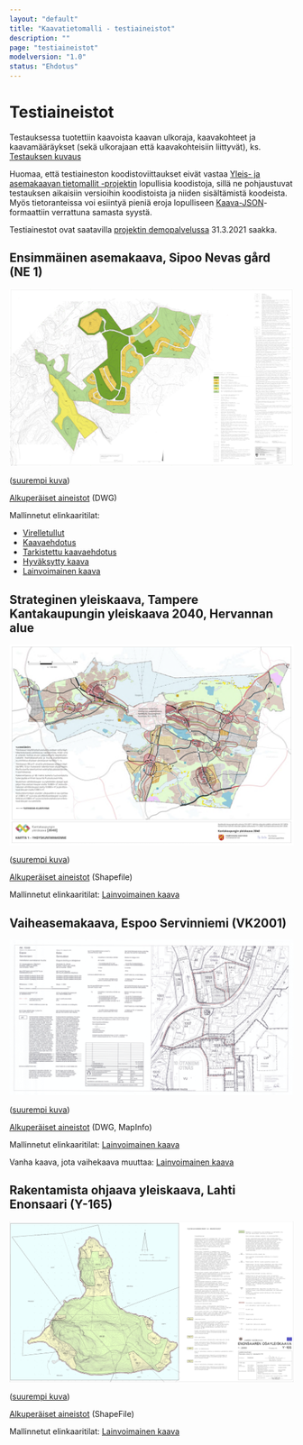 ```yaml
---
layout: "default"
title: "Kaavatietomalli - testiaineistot"
description: ""
page: "testiaineistot"
modelversion: "1.0"
status: "Ehdotus"
---
```

# Testiaineistot

Testauksessa tuotettiin kaavoista kaavan ulkoraja, kaavakohteet ja kaavamääräykset (sekä ulkorajaan että kaavakohteisiin liittyvät), ks. [Testauksen kuvaus](../../../projektit/ak-yk-tietomallit/testaus/)

Huomaa, että testiaineston koodistoviittaukset eivät vastaa [Yleis- ja asemakaavan tietomallit -projektin](../../../projektit/ak-yk-tietomallit/) lopullisia koodistoja, sillä ne pohjaustuvat testauksen aikaisiin versioihin koodistoista ja niiden sisältämistä koodeista. Myös tietoranteissa voi esiintyä pieniä eroja lopulliseen [Kaava-JSON](../json/)-formaattiin verrattuna samasta syystä.

Testiainestot ovat saatavilla [projektin demopalvelussa](../demo/) 31.3.2021 saakka.

## Ensimmäinen asemakaava, Sipoo Nevas gård (NE 1)

![NE 1 Sipoo Nevas gård](ne1_nevas_gard_kaavakartta_hyvaksytty_small.png)

([suurempi kuva](./ne1_nevas_gard_kaavakartta_hyvaksytty.png))

[Alkuperäiset aineistot](https://github.com/YM-rakennettu-ymparisto/kaavatietomalli/tree/a01d15cc08fc262e0ab93d3bf9c4ab49415ec4c1/testaus/alkuperaiset-aineistot/Sipoo) (DWG)

Mallinnetut elinkaaritilat:

* [Virelletullut](https://github.com/YM-rakennettu-ymparisto/kaavatietomalli/blob/579bda3c26d128d5cc09536c4ec7b090453a21f5/testaus/json-testiaineisto/OGR-AK_SIPOO_1_vireilletulo_kaava-sipoo-nevasgard.geojson)
* [Kaavaehdotus](https://github.com/YM-rakennettu-ymparisto/kaavatietomalli/blob/579bda3c26d128d5cc09536c4ec7b090453a21f5/testaus/json-testiaineisto/OGR-AK_SIPOO_2_kaavaehdotus_kaava-sipoo-nevasgard.geojson)
* [Tarkistettu kaavaehdotus](https://github.com/YM-rakennettu-ymparisto/kaavatietomalli/blob/579bda3c26d128d5cc09536c4ec7b090453a21f5/testaus/json-testiaineisto/OGR-AK_SIPOO_3_tarkistettu_kaavaehdotus_kaava-sipoo-nevasgard.geojson)
* [Hyväksytty kaava](https://github.com/YM-rakennettu-ymparisto/kaavatietomalli/blob/579bda3c26d128d5cc09536c4ec7b090453a21f5/testaus/json-testiaineisto/OGR-AK_SIPOO_4_hyvaksytty_kaava_kaava-sipoo-nevasgard.geojson)
* [Lainvoimainen kaava](https://github.com/YM-rakennettu-ymparisto/kaavatietomalli/blob/579bda3c26d128d5cc09536c4ec7b090453a21f5/testaus/json-testiaineisto/OGR-AK_SIPOO_5_lainvoimainen_kaava-sipoo-nevasgard.geojson)

## Strateginen yleiskaava, Tampere Kantakaupungin yleiskaava 2040, Hervannan alue

![Tampere Kantakaupungin yleiskaava 2040](Yk2040_Kartat_1-4_voimaantulo_20_1_2020_small.png)

([suurempi kuva](./Yk2040_Kartat_1-4_voimaantulo_20_1_2020.png))

[Alkuperäiset aineistot](https://github.com/YM-rakennettu-ymparisto/kaavatietomalli/tree/a01d15cc08fc262e0ab93d3bf9c4ab49415ec4c1/testaus/alkuperaiset-aineistot/Tampere) (Shapefile)

Mallinnetut elinkaaritilat: [Lainvoimainen kaava](https://github.com/YM-rakennettu-ymparisto/kaavatietomalli/blob/579bda3c26d128d5cc09536c4ec7b090453a21f5/testaus/json-testiaineisto/OGR-YK_TAMPERE_HERVANTA_1_lainvoimainen_kaava-hervanta.geojson)

## Vaiheasemakaava, Espoo Servinniemi (VK2001)

![VK2001 (Espoo Servinniemi)](VK2001_pdfA_small.png)

([suurempi kuva](./VK2001_pdfA.png))

[Alkuperäiset aineistot](https://github.com/YM-rakennettu-ymparisto/kaavatietomalli/tree/a01d15cc08fc262e0ab93d3bf9c4ab49415ec4c1/testaus/alkuperaiset-aineistot/Espoo) (DWG, MapInfo)

Mallinnetut elinkaaritilat: [Lainvoimainen kaava](https://github.com/YM-rakennettu-ymparisto/kaavatietomalli/blob/579bda3c26d128d5cc09536c4ec7b090453a21f5/testaus/json-testiaineisto/OGR-AK_ESPOO_uusi_kaava.geojson)

Vanha kaava, jota vaihekaava muuttaa: [Lainvoimainen kaava](https://github.com/YM-rakennettu-ymparisto/kaavatietomalli/blob/579bda3c26d128d5cc09536c4ec7b090453a21f5/testaus/json-testiaineisto/OGR-AK_ESPOO_vanha_kaava.geojson)

## Rakentamista ohjaava yleiskaava, Lahti Enonsaari (Y-165)

![Y-165 (Lahti Enonsaari)](Y-165_small.png)

([suurempi kuva](./Y-165.png))

[Alkuperäiset aineistot](https://github.com/YM-rakennettu-ymparisto/kaavatietomalli/tree/a01d15cc08fc262e0ab93d3bf9c4ab49415ec4c1/testaus/alkuperaiset-aineistot/Lahti) (ShapeFile)

Mallinnetut elinkaaritilat: [Lainvoimainen kaava](https://github.com/YM-rakennettu-ymparisto/kaavatietomalli/blob/579bda3c26d128d5cc09536c4ec7b090453a21f5/testaus/json-testiaineisto/OGR-YM_LAHTI_Enonsaari_1_lainvoimainen_kaava-enonsaari.geojson)




